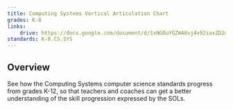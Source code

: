 ```yaml
---
title: Computing Systems Vertical Articulation Chart
grades: K-8
links:
    drive: https://docs.google.com/document/d/1xNGOuYGZWA8vj4v92iaxZD2mLaylr85ifHCaE7GF1OA/edit?usp=drive_link
standards: K-8.CS.SYS
---
```


## Overview

See how the Computing Systems computer science standards progress from grades K-12, so that teachers and coaches can get a better understanding of the skill progression expressed by the SOLs.